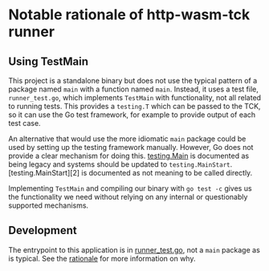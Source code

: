 # Notable rationale of http-wasm-tck runner

## Using TestMain

This project is a standalone binary but does not use the typical pattern of a
package named `main` with a function named `main`. Instead, it uses a test file,
`runner_test.go`, which implements `TestMain` with functionality, not all
related to running tests. This provides a `testing.T` which can be passed to
the TCK, so it can use the Go test framework, for example to provide output of
each test case.

An alternative that would use the more idiomatic `main` package could
be used by setting up the testing framework manually. However, Go does not
provide a clear mechanism for doing this. [testing.Main][1] is documented as
being legacy and systems should be updated to `testing.MainStart`.
[testing.MainStart][2] is documented as not meaning to be called directly.

Implementing `TestMain` and compiling our binary with `go test -c` gives us
the functionality we need without relying on any internal or questionably
supported mechanisms.

## Development

The entrypoint to this application is in [runner_test.go][3], not a `main`
package as is typical. See the [rationale][4] for more information on why.

[1]: https://pkg.go.dev/testing#Main
[1]: https://pkg.go.dev/testing#MainStart
[3]: ./runner_test.go
[4]: ./RATIONALE.md
